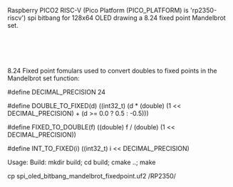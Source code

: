 Raspberry PICO2 RISC-V (Pico Platform (PICO_PLATFORM) is 'rp2350-riscv') spi bitbang for
128x64 OLED drawing a 8.24 fixed point  Mandelbrot set.
<br>
<br>
<br>
<br>
<br>
<br>
8.24 Fixed point fomulars used to convert doubles to fixed points in the Mandelbrot set function:

#define DECIMAL_PRECISION 24

#define DOUBLE_TO_FIXED(d) ((int32_t) (d * (double) (1 << DECIMAL_PRECISION) + (d >= 0.0 ? 0.5 : -0.5)))

#define FIXED_TO_DOUBLE(f) ((double) f / (double) (1 << DECIMAL_PRECISION))

#define INT_TO_FIXED(i) ((int32_t) i << DECIMAL_PRECISION)


Usage:
Build: mkdir build; cd build; cmake ..; make

cp spi_oled_bitbang_mandelbrot_fixedpoint.uf2 <MOUNTPOINT>/RP2350/
